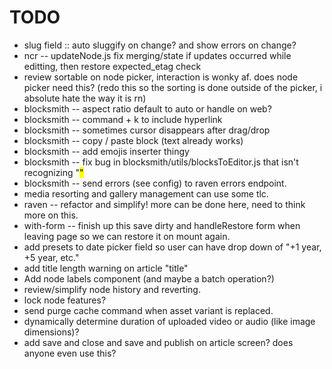 # TODO

* slug field :: auto sluggify on change? and show errors on change?
* ncr -- updateNode.js fix merging/state if updates occurred while editting, then restore expected_etag check
* review sortable on node picker, interaction is wonky af. does node picker need this? (redo this so the sorting is done outside of the picker, i absolute hate the way it is rn)
* blocksmith -- aspect ratio default to auto or handle on web?
* blocksmith -- command + k to include hyperlink
* blocksmith -- sometimes cursor disappears after drag/drop
* blocksmith -- copy / paste block (text already works)
* blocksmith -- add emojis inserter thingy
* blocksmith -- fix bug in blocksmith/utils/blocksToEditor.js that isn't recognizing "<mark>"
* blocksmith -- send errors (see config) to raven errors endpoint.
* media resorting and gallery management can use some tlc.
* raven -- refactor and simplify! more can be done here, need to think more on this.
* with-form -- finish up this save dirty and handleRestore form when leaving page so we can restore it on mount again.
* add presets to date picker field so user can have drop down of "+1 year, +5 year, etc."
* add title length warning on article "title"
* Add node labels component (and maybe a batch operation?)
* review/simplify node history and reverting.
* lock node features?
* send purge cache command when asset variant is replaced.
* dynamically determine duration of uploaded video or audio (like image dimensions)?
* add save and close and save and publish on article screen? does anyone even use this?
